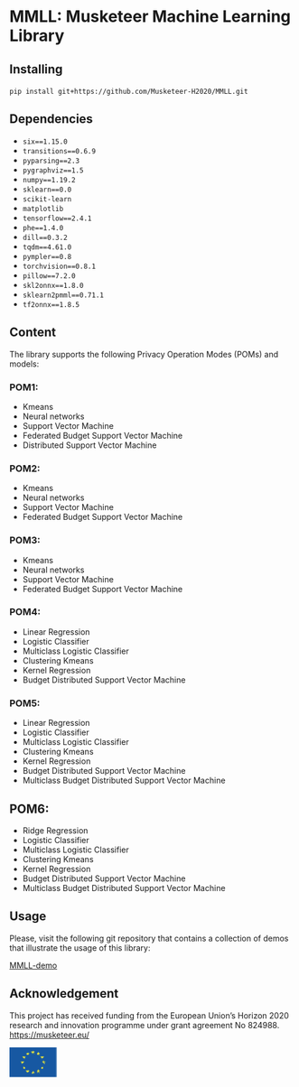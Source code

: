 # MMLL: Musketeer Machine Learning Library

## Installing 

`pip install git+https://github.com/Musketeer-H2020/MMLL.git`

## Dependencies

* `six==1.15.0`
* `transitions==0.6.9`
* `pyparsing==2.3`
* `pygraphviz==1.5`
* `numpy==1.19.2`
* `sklearn==0.0`
* `scikit-learn`
* `matplotlib`
* `tensorflow==2.4.1`
* `phe==1.4.0`
* `dill==0.3.2`
* `tqdm==4.61.0`
* `pympler==0.8`
* `torchvision==0.8.1`
* `pillow==7.2.0`
* `skl2onnx==1.8.0`
* `sklearn2pmml==0.71.1`
* `tf2onnx==1.8.5`

## Content

The library supports the following Privacy Operation Modes (POMs) and models:

### POM1:

* Kmeans
* Neural networks
* Support Vector Machine
* Federated Budget Support Vector Machine
* Distributed Support Vector Machine

### POM2:

* Kmeans
* Neural networks
* Support Vector Machine
* Federated Budget Support Vector Machine

### POM3:

* Kmeans
* Neural networks
* Support Vector Machine
* Federated Budget Support Vector Machine

### POM4: 

* Linear Regression
* Logistic Classifier
* Multiclass Logistic Classifier
* Clustering Kmeans
* Kernel Regression
* Budget Distributed Support Vector Machine

### POM5: 

* Linear Regression
* Logistic Classifier
* Multiclass Logistic Classifier
* Clustering Kmeans
* Kernel Regression
* Budget Distributed Support Vector Machine
* Multiclass Budget Distributed Support Vector Machine

## POM6: 

* Ridge Regression
* Logistic Classifier
* Multiclass Logistic Classifier
* Clustering Kmeans
* Kernel Regression
* Budget Distributed Support Vector Machine
* Multiclass Budget Distributed Support Vector Machine

## Usage 

Please, visit the following git repository that contains a collection of demos that illustrate the usage of this library:

[MMLL-demo](https://github.com/Musketeer-H2020/MMLL-demo)

## Acknowledgement 

This project has received funding from the European Union’s Horizon 2020 research and innovation programme under grant agreement No 824988. https://musketeer.eu/

![](./EU.png)
